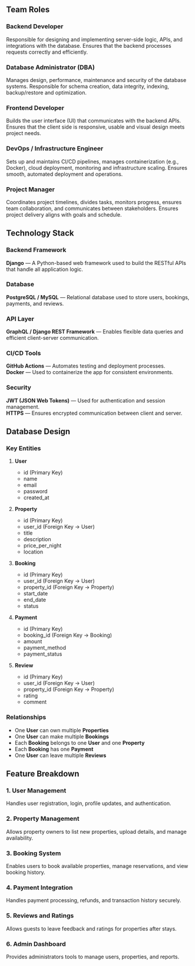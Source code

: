 ## Team Roles

### Backend Developer  
Responsible for designing and implementing server-side logic, APIs, and integrations with the database. Ensures that the backend processes requests correctly and efficiently.

### Database Administrator (DBA)  
Manages design, performance, maintenance and security of the database systems. Responsible for schema creation, data integrity, indexing, backup/restore and optimization.

### Frontend Developer  
Builds the user interface (UI) that communicates with the backend APIs. Ensures that the client side is responsive, usable and visual design meets project needs.

### DevOps / Infrastructure Engineer  
Sets up and maintains CI/CD pipelines, manages containerization (e.g., Docker), cloud deployment, monitoring and infrastructure scaling. Ensures smooth, automated deployment and operations.

### Project Manager  
Coordinates project timelines, divides tasks, monitors progress, ensures team collaboration, and communicates between stakeholders. Ensures project delivery aligns with goals and schedule.
## Technology Stack

### Backend Framework
**Django** — A Python-based web framework used to build the RESTful APIs that handle all application logic.

### Database
**PostgreSQL / MySQL** — Relational database used to store users, bookings, payments, and reviews.

### API Layer
**GraphQL / Django REST Framework** — Enables flexible data queries and efficient client-server communication.

### CI/CD Tools
**GitHub Actions** — Automates testing and deployment processes.  
**Docker** — Used to containerize the app for consistent environments.

### Security
**JWT (JSON Web Tokens)** — Used for authentication and session management.  
**HTTPS** — Ensures encrypted communication between client and server.
## Database Design

### Key Entities
1. **User**
   - id (Primary Key)
   - name
   - email
   - password
   - created_at

2. **Property**
   - id (Primary Key)
   - user_id (Foreign Key → User)
   - title
   - description
   - price_per_night
   - location

3. **Booking**
   - id (Primary Key)
   - user_id (Foreign Key → User)
   - property_id (Foreign Key → Property)
   - start_date
   - end_date
   - status

4. **Payment**
   - id (Primary Key)
   - booking_id (Foreign Key → Booking)
   - amount
   - payment_method
   - payment_status

5. **Review**
   - id (Primary Key)
   - user_id (Foreign Key → User)
   - property_id (Foreign Key → Property)
   - rating
   - comment

### Relationships
- One **User** can own multiple **Properties**
- One **User** can make multiple **Bookings**
- Each **Booking** belongs to one **User** and one **Property**
- Each **Booking** has one **Payment**
- One **User** can leave multiple **Reviews**
## Feature Breakdown

### 1. User Management
Handles user registration, login, profile updates, and authentication.

### 2. Property Management
Allows property owners to list new properties, upload details, and manage availability.

### 3. Booking System
Enables users to book available properties, manage reservations, and view booking history.

### 4. Payment Integration
Handles payment processing, refunds, and transaction history securely.

### 5. Reviews and Ratings
Allows guests to leave feedback and ratings for properties after stays.

### 6. Admin Dashboard
Provides administrators tools to manage users, properties, and reports.
